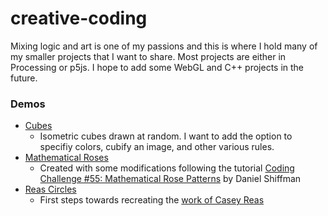 # creative-coding

Mixing logic and art is one of my passions and this is where I hold many of my smaller projects that I want to share. Most projects are either in Processing or p5js. I hope to add some WebGL and C++ projects in the future.

### Demos

* [Cubes](http://fuller.codes/creative-coding/Cubes/p5js-port/)
	* Isometric cubes drawn at random. I want to add the option to specifiy colors, cubify an image, and other various rules.
* [Mathematical Roses](http://fuller.codes/creative-coding/Math_Roses/)
	* Created with some modifications following the tutorial [Coding Challenge #55: Mathematical Rose Patterns](https://www.youtube.com/watch?v=f5QBExMNB1I) by Daniel Shiffman
* [Reas Circles](http://fuller.codes/creative-coding/Reas_Circles/)
	* 	First steps towards recreating the [work of Casey Reas](http://reas.com/compendium_lecture/)